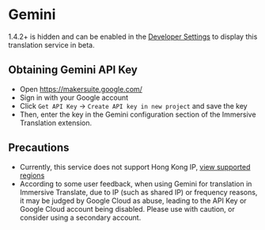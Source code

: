 # Gemini
1.4.2+ is hidden and can be enabled in the [Developer Settings](https://dash.immersivetranslate.com/#developer) to display this translation service in beta.

## Obtaining Gemini API Key

- Open https://makersuite.google.com/
- Sign in with your Google account
- Click `Get API Key` -> `Create API key in new project` and save the key
- Then, enter the key in the Gemini configuration section of the Immersive Translation extension.

## Precautions

- Currently, this service does not support Hong Kong IP, [view supported regions](https://ai.google.dev/available_regions)
- According to some user feedback, when using Gemini for translation in Immersive Translate, due to IP (such as shared IP) or frequency reasons, it may be judged by Google Cloud as abuse, leading to the API Key or Google Cloud account being disabled. Please use with caution, or consider using a secondary account.
